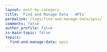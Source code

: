 ```yaml
---
layout: post-by-category
title: 'Find and Manage Data - APIs'
permalink: /tags/find-and-manage-data/apis/
comments: false
author_profile: false
is-main-topic: false
topics:
  find-and-manage-data: apis
---
```


